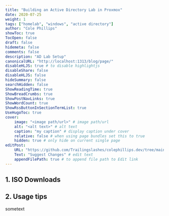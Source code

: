 ```yaml
---
title: "Building an Active Directory Lab in Proxmox"
date: 2020-07-25
weight: 1
tags: ["homelab", "windows", "active directory"]
author: "Cole Phillips"
showToc: true
TocOpen: false
draft: false
hidemeta: false
comments: false
description: "AD Lab Setup"
canonicalURL: "http://localhost:1313/blog/page/"
disableHLJS: true # to disable highlightjs
disableShare: false
disableHLJS: false
hideSummary: false
searchHidden: false
ShowReadingTime: true
ShowBreadCrumbs: true
ShowPostNavLinks: true
ShowWordCount: true
ShowRssButtonInSectionTermList: true
UseHugoToc: true
cover:
    image: "<image path/url>" # image path/url
    alt: "<alt text>" # alt text
    caption: "my caption" # display caption under cover
    relative: false # when using page bundles set this to true
    hidden: true # only hide on current single page
editPost:
    URL: "https://github.com/Trailingslashes/colephillips.dev/tree/main/content/"
    Text: "Suggest Changes" # edit text
    appendFilePath: true # to append file path to Edit link
---
```


## 1. ISO Downloads

## 2. Usage tips

sometext

